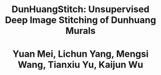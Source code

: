 <h1 align = "center">DunHuangStitch: Unsupervised Deep Image Stitching of Dunhuang Murals</h1>
<h1 align = "center">Yuan Mei, Lichun Yang, Mengsi Wang, Tianxiu Yu, Kaijun Wu</h1>
